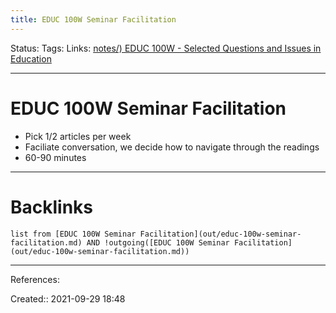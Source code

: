 ```yaml
---
title: EDUC 100W Seminar Facilitation
---
```

Status: 
Tags: 
Links: [notes/) EDUC 100W - Selected Questions and Issues in Education](None)
___
# EDUC 100W Seminar Facilitation
- Pick 1/2 articles per week
- Faciliate conversation, we decide how to navigate through the readings
- 60-90 minutes
___
# Backlinks
```dataview
list from [EDUC 100W Seminar Facilitation](out/educ-100w-seminar-facilitation.md) AND !outgoing([EDUC 100W Seminar Facilitation](out/educ-100w-seminar-facilitation.md))
```
___
References:

Created:: 2021-09-29 18:48
